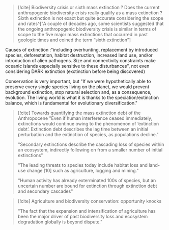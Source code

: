 
> [!cite] Biodiversity crisis or sixth  mass extinction ?  Does the current anthropogenic biodiversity crisis really qualify as a mass extinction ?
Sixth extinction is not exact but quite accurate considering the scope and rates^["A couple of decades ago, some scientists suggested that the ongoing anthropogenic biodiversity crisis is similar in terms of scope to the five major mass extinctions that occurred in past geologic times and coined the term “sixth extinction”]
>
Causes of extinction :"including overhunting, replacement by introduced species, deforestation, habitat destruction, increased land use, and/or introduction of alien pathogens. Size and connectivity constraints make oceanic islands especially sensitive to these disturbances", not even considering DARK extinction (exctinction before being discovered)
>
Conservation is very important, but "If we were hypothetically able to preserve every single species living on the planet, we would prevent background extinction, stop natural selection and, as a consequence, evolution. The living world is what it is thanks to the speciation/extinction balance, which is fundamental for evolutionary diversification."

>[!cite] Towards quantifying the mass extinction debt of the Anthropocene
>"Even if human interference ceased immediately, extinctions would continue owing to the phenomenon of ‘extinction debt’. Extinction debt describes the lag time between an initial perturbation and the extinction of species, as populations decline."
>
>"Secondary extinctions describe the cascading loss of species within an ecosystem, indirectly following on from a smaller number of initial extinctions" 
>
>"The leading threats to species today include habitat loss and land-use change [10] such as agriculture, logging and mining."
>
>"Human activity has already exterminated 100s of species, but an uncertain number are bound for extinction through extinction debt and secondary cascades"
>
>

>[!cite] Agriculture and biodiversity conservation: opportunity knocks
>
>"The fact that the expansion and intensification of agriculture has been the major driver of past biodiversity loss and ecosystem degradation globally is beyond dispute."
>
>